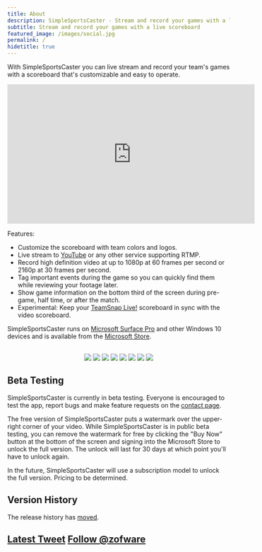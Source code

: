 ```yaml
---
title: About
description: SimpleSportsCaster - Stream and record your games with a live scoreboard.
subtitle: Stream and record your games with a live scoreboard
featured_image: /images/social.jpg
permalink: /
hidetitle: true
---
```


With SimpleSportsCaster you can live stream and record your team's games with a scoreboard that's customizable and easy to operate.

<iframe width="560" height="315" src="https://www.youtube.com/embed/videoseries?list=PLCfT_1S-jgSR6ALd3sFmMrlx-CXDJ7yWR&loop=1&autoplay=1&mute=1" frameborder="0" allow="accelerometer; autoplay; clipboard-write; encrypted-media; gyroscope; picture-in-picture" allowfullscreen></iframe>

Features:
* Customize the scoreboard with team colors and logos.
* Live stream to [YouTube](https://youtube.com) or any other service supporting RTMP.
* Record high definition video at up to 1080p at 60 frames per second or 2160p at 30 frames per second.
* Tag important events during the game so you can quickly find them while reviewing your footage later.
* Show game information on the bottom third of the screen during pre-game, half time, or after the match.
* Experimental: Keep your [TeamSnap Live!](https://www.teamsnap.com/teams/features/teamsnap-live) scoreboard in sync with the video scoreboard.

SimpleSportsCaster runs on [Microsoft Surface Pro](https://www.microsoft.com/en-us/surface) and other Windows 10 devices and is available from the [Microsoft Store](https://www.microsoft.com/store/apps/9NRQMTPGS298?cid=sscdotcom).  

<br/>

<!-- Large badge -->
<!--
<a href='https://www.microsoft.com/store/apps/9NRQMTPGS298?cid=storebadge&ocid=badge'><img src='https://developer.microsoft.com/en-us/store/badges/images/English_get-it-from-MS.png' alt='Get it from Microsoft' style='width: 284px; height: 104px;'/></a>
-->

<!-- Small badge -->
<!--
<a href='https://www.microsoft.com/store/apps/9NRQMTPGS298?cid=storebadge&ocid=badge'><img src='https://developer.microsoft.com/en-us/store/badges/images/English_get_L.png' alt='Get' style='width: 127px; height: 52px;'/></a>
-->

<!-- normal banner -->
<div align="center" id="mspb-13l7a8y9mrnt" class="9NRQMTPGS298"></div>
<script src="https://storebadge.azureedge.net/src/badge-1.8.4.js"></script>
<script>
  mspb('9NRQMTPGS298', function(badge) {
    document.getElementById('mspb-13l7a8y9mrnt').innerHTML = badge;
  });
</script>
<!-- large banner -->
<!--
<div align="center" id="mspb-fiesvxg2x8f3" class="9NRQMTPGS298"></div>
<script src="https://storebadge.azureedge.net/src/badge-1.8.4.js"></script>
<script>
  mspb({ productId: '9NRQMTPGS298', badgeType: 'large' }, function(badge) {
    document.getElementById('mspb-fiesvxg2x8f3').innerHTML = badge;
  });
</script>
-->

<div align="center" class="gallery" data-columns="3">
    <img src="{{site.url}}/assets/screens/InGame1.png">
    <img src="{{site.url}}/assets/screens/InGame2.png">
    <img src="{{site.url}}/assets/screens/InGame3.png">
    <img src="{{site.url}}/assets/screens/InGame4.png">
    <img src="{{site.url}}/assets/screens/Pregame1.png">
    <img src="{{site.url}}/assets/screens/InGame5.png">
    <img src="{{site.url}}/assets/screens/Halftime1.png">
    <img src="{{site.url}}/assets/screens/Final1.png">
</div>

## Beta Testing

SimpleSportsCaster is currently in beta testing. Everyone is encouraged to test the app, report bugs and make feature requests on the [contact page](/contact).  

The free version of SimpleSportsCaster puts a watermark over the upper-right corner of your video. While SimpleSportsCaster is in public beta testing, you can remove the watermark for free by clicking the "Buy Now" button at the bottom of the screen and signing into the Microsoft Store to unlock the full version. The unlock will last for 30 days at which point you'll have to unlock again.

In the future, SimpleSportsCaster will use a subscription model to unlock the full version. Pricing to be determined.

## Version History

The release history has [moved](/releases).

## [Latest Tweet](https://twitter.com/zofware?ref_src=twsrc%5Etfw) <a href="https://twitter.com/zofware?ref_src=twsrc%5Etfw" class="twitter-follow-button" data-show-count="false" data-size="small">Follow @zofware</a><script async src="https://platform.twitter.com/widgets.js" charset="utf-8"></script>
<!--<a class="twitter-timeline" data-height="640" data-theme="light" href="https://twitter.com/zofware?ref_src=twsrc%5Etfw">Tweets by zofware</a>-->
<a class="twitter-timeline" href="https://twitter.com/zofware?ref_src=twsrc%5Etfw" data-tweet-limit="1" data-chrome="noheader nofooter noborders"> </a><script async src="https://platform.twitter.com/widgets.js" charset="utf-8"></script>
